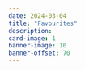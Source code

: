 ```yaml
---
date: 2024-03-04
title: "Favourites"
description:
card-image: 1
banner-image: 10
banner-offset: 70
---
```

